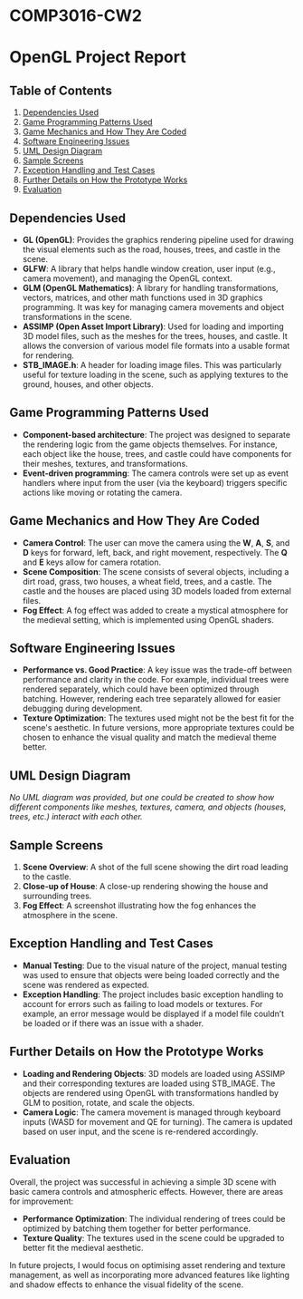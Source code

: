 # COMP3016-CW2

# OpenGL Project Report

## Table of Contents
1. [Dependencies Used](#dependencies-used)
2. [Game Programming Patterns Used](#game-programming-patterns-used)
3. [Game Mechanics and How They Are Coded](#game-mechanics-and-how-they-are-coded)
4. [Software Engineering Issues](#software-engineering-issues)
5. [UML Design Diagram](#uml-design-diagram)
6. [Sample Screens](#sample-screens)
7. [Exception Handling and Test Cases](#exception-handling-and-test-cases)
8. [Further Details on How the Prototype Works](#further-details-on-how-the-prototype-works)
9. [Evaluation](#evaluation)

## Dependencies Used

- **GL (OpenGL)**: Provides the graphics rendering pipeline used for drawing the visual elements such as the road, houses, trees, and castle in the scene.
- **GLFW**: A library that helps handle window creation, user input (e.g., camera movement), and managing the OpenGL context.
- **GLM (OpenGL Mathematics)**: A library for handling transformations, vectors, matrices, and other math functions used in 3D graphics programming. It was key for managing camera movements and object transformations in the scene.
- **ASSIMP (Open Asset Import Library)**: Used for loading and importing 3D model files, such as the meshes for the trees, houses, and castle. It allows the conversion of various model file formats into a usable format for rendering.
- **STB_IMAGE.h**: A header for loading image files. This was particularly useful for texture loading in the scene, such as applying textures to the ground, houses, and other objects.

## Game Programming Patterns Used

- **Component-based architecture**: The project was designed to separate the rendering logic from the game objects themselves. For instance, each object like the house, trees, and castle could have components for their meshes, textures, and transformations.
- **Event-driven programming**: The camera controls were set up as event handlers where input from the user (via the keyboard) triggers specific actions like moving or rotating the camera.

## Game Mechanics and How They Are Coded

- **Camera Control**: The user can move the camera using the **W**, **A**, **S**, and **D** keys for forward, left, back, and right movement, respectively. The **Q** and **E** keys allow for camera rotation.
- **Scene Composition**: The scene consists of several objects, including a dirt road, grass, two houses, a wheat field, trees, and a castle. The castle and the houses are placed using 3D models loaded from external files.
- **Fog Effect**: A fog effect was added to create a mystical atmosphere for the medieval setting, which is implemented using OpenGL shaders.

## Software Engineering Issues

- **Performance vs. Good Practice**: A key issue was the trade-off between performance and clarity in the code. For example, individual trees were rendered separately, which could have been optimized through batching. However, rendering each tree separately allowed for easier debugging during development.
- **Texture Optimization**: The textures used might not be the best fit for the scene's aesthetic. In future versions, more appropriate textures could be chosen to enhance the visual quality and match the medieval theme better.
  
## UML Design Diagram

_No UML diagram was provided, but one could be created to show how different components like meshes, textures, camera, and objects (houses, trees, etc.) interact with each other._

## Sample Screens

1. **Scene Overview**: A shot of the full scene showing the dirt road leading to the castle.
2. **Close-up of House**: A close-up rendering showing the house and surrounding trees.
3. **Fog Effect**: A screenshot illustrating how the fog enhances the atmosphere in the scene.

## Exception Handling and Test Cases

- **Manual Testing**: Due to the visual nature of the project, manual testing was used to ensure that objects were being loaded correctly and the scene was rendered as expected.
- **Exception Handling**: The project includes basic exception handling to account for errors such as failing to load models or textures. For example, an error message would be displayed if a model file couldn’t be loaded or if there was an issue with a shader.

## Further Details on How the Prototype Works

- **Loading and Rendering Objects**: 3D models are loaded using ASSIMP and their corresponding textures are loaded using STB_IMAGE. The objects are rendered using OpenGL with transformations handled by GLM to position, rotate, and scale the objects.
- **Camera Logic**: The camera movement is managed through keyboard inputs (WASD for movement and QE for turning). The camera is updated based on user input, and the scene is re-rendered accordingly.

## Evaluation

Overall, the project was successful in achieving a simple 3D scene with basic camera controls and atmospheric effects. However, there are areas for improvement:
- **Performance Optimization**: The individual rendering of trees could be optimized by batching them together for better performance.
- **Texture Quality**: The textures used in the scene could be upgraded to better fit the medieval aesthetic.
  
In future projects, I would focus on optimising asset rendering and texture management, as well as incorporating more advanced features like lighting and shadow effects to enhance the visual fidelity of the scene.
